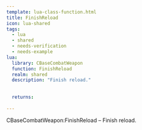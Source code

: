 ```yaml
---
template: lua-class-function.html
title: FinishReload
icon: lua-shared
tags:
  - lua
  - shared
  - needs-verification
  - needs-example
lua:
  library: CBaseCombatWeapon
  function: FinishReload
  realm: shared
  description: "Finish reload."
  
  
  returns:
    
---
```


<div class="lua__search__keywords">
CBaseCombatWeapon:FinishReload &#x2013; Finish reload.
</div>
